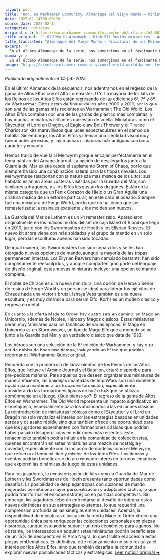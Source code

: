 ```yaml
---
layout: post
title: "Hoy, en Warhammer Community: Almanaque del Viejo Mundo – Miniaturas de los Reinos de los Altos Elfos - Comunidad Warhammer"
date: 2025-02-14T00:00:00
source_date: 2025-02-14
categories: noticias
original_url: https://www.warhammer-community.com/en-gb/articles/u9h0019a/old-world-almanack-high-elf-realms-miniatures/
title_original: '''Old World Almanack – High Elf Realms miniatures - Warhammer Community'''
title_translated: "Almanaque del Viejo Mundo – Miniaturas de los Reinos de los Altos Elfos - Comunidad Warhammer"
excerpt: >
  En el último Almanaque de la serie, nos sumergimos en el fascinante mundo de los Altos Elfos con el Alto Maestro JTY. Con el regreso de kits icónicos de las ediciones 6ª, 7ª y 8ª de Warhammer, los entusiastas del Viejo Mundo podrán disfrutar de miniaturas tan emblemáticas como el Skycutter, el Lord en Dragón y el Tiranoc Chariot. Además, se reintroducen figuras clásicas como el Merwyrm, que encaja perfectamente en el tema náutico del Arcane Journal. Con nuevas opciones de mando y miniaturas remasterizadas, esta colección promete revitalizar las mesas de juego con su rica identidad visual y su encanto atemporal. ¡Prepárate para la primera ola de lanzamientos de los Reinos de los Altos Elfos que estarán disponibles para pre-pedido mañana!
summary: >
  En el último Almanaque de la serie, nos sumergimos en el fascinante mundo de los Altos Elfos con el Alto Maestro JTY. Con el regreso de kits icónicos de las ediciones 6ª, 7ª y 8ª de Warhammer, los entusiastas del Viejo Mundo podrán disfrutar de miniaturas tan emblemáticas como el Skycutter, el Lord en Dragón y el Tiranoc Chariot. Además, se reintroducen figuras clásicas como el Merwyrm, que encaja perfectamente en el tema náutico del Arcane Journal. Con nuevas opciones de mando y miniaturas remasterizadas, esta colección promete revitalizar las mesas de juego con su rica identidad visual y su encanto atemporal. ¡Prepárate para la primera ola de lanzamientos de los Reinos de los Altos Elfos que estarán disponibles para pre-pedido mañana!
image: "https://assets.warhammer-community.com/the-old-world-banner-test.jpg"
---
```


*Publicado originalmente el 14-feb-2025.*

En el último Almanack de la secuencia, nos adentramos en el regreso de la gama de Altos Elfos con el Alto Loremaster JTY. La mayoría de los kits de los Reinos de los Altos Elfos están regresando de las ediciones 6ª, 7ª y 8ª de Warhammer. Estos datan de finales de los años 2000 y 2010, por lo que son una de las gamas más recientes en Warhammer: The Old World. Los Altos Elfos contaban con una de las gamas de plástico más completas, y hay muchas miniaturas brillantes que están de vuelta. Miniaturas como el Skycutter, el Lord en Dragón, el Eagle-claw Bolt Thrower y el Tiranoc Chariot son kits maravillosos que lucen espectaculares en el campo de batalla. Sin embargo, los Altos Elfos ya tenían una identidad visual muy fuerte antes de estos, y hay muchas miniaturas más antiguas con tanto carácter y encanto.

Hemos traído de vuelta al Merwyrm porque encajan perfectamente en el tema náutico del Arcane Journal. La opción de desplegarlos junto a la Guardia del Mar existía desde el suplemento Storm of Chaos, por lo que siempre ha sido una combinación natural para las tropas navales. Los Merwyrms se relacionan con la naturaleza más mística de los Elfos: sus hábitats están en áreas costeras visitadas por la Guardia del Mar, son similares a dragones, y a los Elfos les gustan los dragones. Están en la misma categoría que un Fénix Corazón de Hielo o un Gran Águila, una criatura mística de un entorno particular, en este caso el océano. Siempre fue una miniatura de Forge World, por lo que no ha tenido que ser remasterizada: la resina es excelente y los moldes son nuevos.

La Guardia del Mar de Lothern es un kit remasterizado. Aparecieron originalmente en los marcos mixtos del set de caja Island of Blood que llegó en 2010, junto con los Swordmasters de Hoeth y los Ellyrian Reavers. El nuevo kit ahora viene con más soldados y el grupo de mando en un solo lugar, pero las esculturas apenas han sido tocadas.

De igual manera, los Swordmasters han sido separados y se les han otorgado nuevas opciones de mando, aunque la mayoría de las tropas permanecen intactas. Los Ellyrian Reavers han cambiado bastante: han sido completamente reesculpidos, y aunque comparten gran parte del lenguaje de diseño original, estas nuevas miniaturas incluyen una opción de mando completa.

El noble de Chrace es una nueva miniatura, una opción de Héroe o Señor de resina de Forge World y un personaje ideal para liderar tus ejércitos de Chrace hacia una victoria brutal. Ishaya Vess también es una nueva escultura, y es muy dinámica para ser un Elfo. Korhil es un modelo clásico y regresa en metal.

En cuanto a la oferta Made to Order, hay cuatro sets en camino: un Mago en Unicornio, además de Nobles, Héroes y Magos clásicos. Estas miniaturas serán muy familiares para los fanáticos de varias épocas. El Mago en Unicornio es un Stormweaver, un tipo de Mago Elfo que a menudo se ve junto a la Guardia del Mar, y un verdadero clásico que data de 1993.

Los héroes son una selección de la 6ª edición de Warhammer, y hay otro set de nobles de hace más tiempo, incluyendo un héroe que podrías recordar del Warhammer Quest original.

Recuerda que la primera ola de lanzamientos de los Reinos de los Altos Elfos, que incluye el Arcane Journal y el Batallón, estará disponible para pre-pedidos mañana. Para aquellos que deseen organizar sus miniaturas de manera eficiente, las bandejas imantadas de ImpriWars son una excelente opción para mantener a tus tropas en formación, especialmente considerando las formaciones típicas de 5x2 o 5x3 que se utilizan comúnmente en el juego.
¿Qué pienso yo?: El regreso de la gama de Altos Elfos en Warhammer: The Old World representa un impacto significativo en el metajuego, especialmente para los aficionados a las ediciones clásicas. La reintroducción de miniaturas icónicas como el Skycutter y el Lord en Dragón no solo revitaliza el interés por las estrategias basadas en unidades aéreas y de asalto rápido, sino que también ofrece una oportunidad para que los jugadores experimenten con formaciones clásicas que podrían haber pasado desapercibidas en ediciones más recientes. Este renacimiento también podría influir en la comunidad de coleccionistas, quienes encontrarán en estas miniaturas una mezcla de nostalgia y novedad, especialmente con la inclusión de modelos como el Merwyrm, que refuerza el tema náutico y místico de los Altos Elfos. Las tiendas y eventos podrían beneficiarse de un renovado interés en torneos temáticos que exploren las dinámicas de juego de estas unidades.

Para los jugadores, la remasterización de kits como la Guardia del Mar de Lothern y los Swordmasters de Hoeth presenta tanto oportunidades como desafíos. La posibilidad de desplegar tropas con opciones de mando mejoradas permite una mayor personalización y adaptación táctica, lo que podría transformar el enfoque estratégico en partidas competitivas. Sin embargo, los jugadores deberán enfrentarse al desafío de integrar estas nuevas dinámicas en sus estrategias existentes, lo que requerirá una comprensión profunda de las sinergias entre unidades. Además, la disponibilidad de miniaturas clásicas en la oferta Made to Order ofrece una oportunidad única para enriquecer las colecciones personales con piezas históricas, aunque esto podría suponer un reto económico para algunos. No obstante, los interesados en adquirir estas miniaturas podrán beneficiarse de un 15% de descuento en El Arca Negra, lo que facilita el acceso a estas piezas emblemáticas. En definitiva, este relanzamiento no solo revitaliza el interés por los Altos Elfos, sino que también desafía a la comunidad a explorar nuevas posibilidades tácticas y estratégicas.
[Leer noticia original ➜](https://www.warhammer-community.com/en-gb/articles/u9h0019a/old-world-almanack-high-elf-realms-miniatures/)
